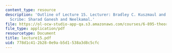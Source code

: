 ```yaml
---
content_type: resource
description: 'Outline of Lecture 15. Lecturer: Bradley C. Kuszmaul and Michael Bender.
  Scribe: Sharad Ganesh and Neelkamal.'
file: https://ol-ocw-studio-app-qa.s3.amazonaws.com/courses/6-895-theory-of-parallel-systems-sma-5509-fall-2003/778d1c412b280e9ab5d1538a3d8c5cfc_lecture15.pdf
file_type: application/pdf
resourcetype: Document
title: lecture15.pdf
uid: 778d1c41-2b28-0e9a-b5d1-538a3d8c5cfc
---
```

